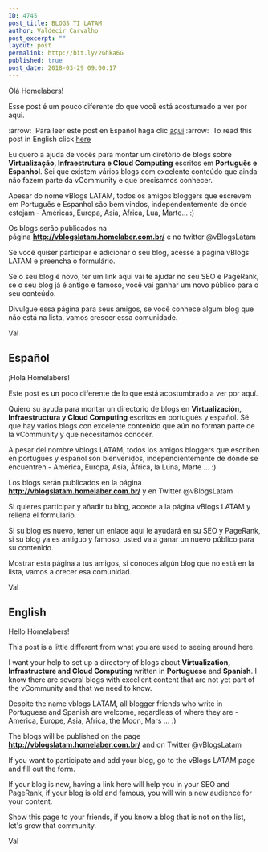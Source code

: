 ```yaml
---
ID: 4745
post_title: BLOGS TI LATAM
author: Valdecir Carvalho
post_excerpt: ""
layout: post
permalink: http://bit.ly/2Ghka6G
published: true
post_date: 2018-03-29 09:00:17
---
```

Olá Homelabers!

Esse post é um pouco diferente do que você está acostumado a ver por aqui.

:arrow:  Para leer este post en Español haga clic <a href="#espanhol">aquí</a>
:arrow:  To read this post in English click <a href="#ingles">here</a>

Eu quero a ajuda de vocês para montar um diretório de blogs sobre <strong>Virtualização, Infraestrutura e Cloud Computing</strong> escritos em <strong>Português e Espanhol</strong>. Sei que existem vários blogs com excelente conteúdo que ainda não fazem parte da vCommunity e que precisamos conhecer.

Apesar do nome vBlogs LATAM, todos os amigos bloggers que escrevem em Português e Espanhol são bem vindos, independentemente de onde estejam - Américas, Europa, Asia, Africa, Lua, Marte... :)

Os blogs serão publicados na página <strong><a href="http://vblogslatam.homelaber.com.br/" target="_blank" rel="noopener">http://vblogslatam.homelaber.com.br/</a></strong> e no twitter @vBlogsLatam

Se você quiser participar e adicionar o seu blog, acesse a página vBlogs LATAM e preencha o formulário.

Se o seu blog é novo, ter um link aqui vai te ajudar no seu SEO e PageRank, se o seu blog já é antigo e famoso, você vai ganhar um novo público para o seu conteúdo.

Divulgue essa página para seus amigos, se você conhece algum blog que não está na lista, vamos crescer essa comunidade.

Val
<a name="espanhol"></a>
<h2>Español</h2>
¡Hola Homelabers!

Este post es un poco diferente de lo que está acostumbrado a ver por aquí.

Quiero su ayuda para montar un directorio de blogs en <strong>Virtualización, Infraestructura y Cloud Computing</strong> escritos en portugués y español. Sé que hay varios blogs con excelente contenido que aún no forman parte de la vCommunity y que necesitamos conocer.

A pesar del nombre vblogs LATAM, todos los amigos bloggers que escriben en portugués y español son bienvenidos, independientemente de dónde se encuentren - América, Europa, Asia, África, la Luna, Marte ... :)

Los blogs serán publicados en la página <a href="http://vblogslatam.homelaber.com.br/" target="_blank" rel="noopener"><strong>http://vblogslatam.homelaber.com.br/</strong></a> y en Twitter @vBlogsLatam

Si quieres participar y añadir tu blog, accede a la página vBlogs LATAM y rellena el formulario.

Si su blog es nuevo, tener un enlace aquí le ayudará en su SEO y PageRank, si su blog ya es antiguo y famoso, usted va a ganar un nuevo público para su contenido.

Mostrar esta página a tus amigos, si conoces algún blog que no está en la lista, vamos a crecer esa comunidad.

Val

<a name="ingles"></a>
<h2>English</h2>
Hello Homelabers!

This post is a little different from what you are used to seeing around here.

I want your help to set up a directory of blogs about <strong>Virtualization, Infrastructure and Cloud Computing</strong> written in <strong>Portuguese</strong> and <strong>Spanish</strong>. I know there are several blogs with excellent content that are not yet part of the vCommunity and that we need to know.

Despite the name vblogs LATAM, all blogger friends who write in Portuguese and Spanish are welcome, regardless of where they are - America, Europe, Asia, Africa, the Moon, Mars ... :)

The blogs will be published on the page <a href="http://vblogslatam.homelaber.com.br/" target="_blank" rel="noopener"><strong>http://vblogslatam.homelaber.com.br/</strong></a> and on Twitter @vBlogsLatam

If you want to participate and add your blog, go to the vBlogs LATAM page and fill out the form.

If your blog is new, having a link here will help you in your SEO and PageRank, if your blog is old and famous, you will win a new audience for your content.

Show this page to your friends, if you know a blog that is not on the list, let's grow that community.

Val